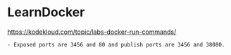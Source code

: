 # LearnDocker

https://kodekloud.com/topic/labs-docker-run-commands/

    - Exposed ports are 3456 and 80 and publish ports are 3456 and 38080.